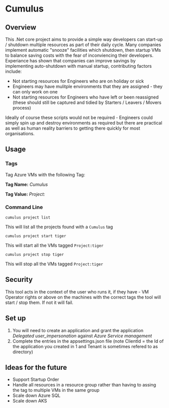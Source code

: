 # Cumulus
## Overview
This .Net core project aims to provide a simple way developers can start-up / shutdown multiple resources as part of their daily cycle.  Many companies
implement automatic "snooze" facilities which shutdown, then startup VMs to balance saving costs with the fear of inconviencing their developers.  Experiance has 
shown that companies can improve savings by implementing auto-shutdown with manual startup, contributing factors include:
- Not starting resources for Engineers who are on holiday or sick
- Engineers may have mulitple environments that they are assigned - they can only work on one
- Not starting resources for Engineers who have left or been reassigned (these should still be captured and tidied by Starters / Leavers / Movers process)

Ideally of course these scripts would not be required - Engineers could simply spin up and destroy environments as required but there are practical as well as
human reality barriers to getting there quickly for most organisations.
## Usage

### Tags
Tag Azure VMs with the following Tag:

**Tag Name:** *Cumulus*

**Tag Value:** *Project:<project name>*

### Command Line
`cumulus project list`

This will list all the projects found with a `Cumulus` tag

`cumulus project start tiger`

This will start all the VMs tagged `Project:tiger`

`cumulus project stop tiger`

This will stop all the VMs tagged `Project:tiger`

## Security
This tool acts in the context of the user who runs it, if they have - VM Operator rights or above on the machines with the correct tags the tool will start / stop them.  If not it will fail.  

## Set up

1. You will need to create an application and grant the application *Delegated user_impersonation* against *Azure Service management*
2. Complete the entries in the appsettings.json file (note ClientId = the Id of the application you created in 1 and Tenant is sometimes refered to as directory)

## Ideas for the future
- Support Startup Order
- Handle all resources in a resource group rather than having to assing the tag to multiple VMs in the same group
- Scale down Azure SQL
- Scale down AKS
